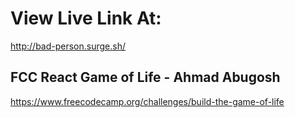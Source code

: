 # View Live Link At:

http://bad-person.surge.sh/

## FCC React Game of Life - Ahmad Abugosh

https://www.freecodecamp.org/challenges/build-the-game-of-life